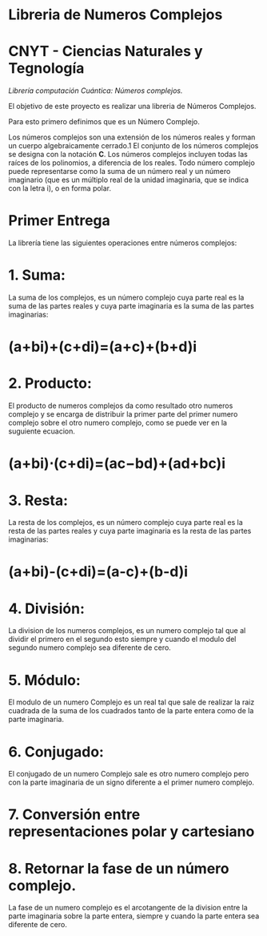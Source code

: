 # Libreria de Numeros Complejos
# CNYT - Ciencias Naturales y Tegnología

_Librería computación Cuántica: Números complejos._

El objetivo de este proyecto es realizar una libreria de Números Complejos.

Para esto primero definimos que es un Número Complejo.

>
Los números complejos son una extensión de los números reales y forman un cuerpo algebraicamente cerrado.1 El conjunto de los números complejos se designa con la notación **C**.  Los números complejos incluyen todas las raíces de los polinomios, a diferencia de los reales. Todo número complejo puede representarse como la suma de un número real y un número imaginario (que es un múltiplo real de la unidad imaginaria, que se indica con la letra i), o en forma polar.


# Primer Entrega

La librería tiene las siguientes operaciones entre números complejos:

# 1. Suma:

  La suma de los complejos, es un número complejo cuya parte real es la suma de las partes reales y cuya parte imaginaria es la suma   de   las partes imaginarias:
  
   # (a+bi)+(c+di)=(a+c)+(b+d)i

# 2. Producto:
  
  El producto de numeros complejos da como resultado otro numeros complejo y se encarga de distribuir la primer parte del primer numero     complejo sobre el otro numero complejo, como se puede ver en la suguiente ecuacion.
                                          
   # (a+bi)⋅(c+di)=(ac−bd)+(ad+bc)i
  
# 3. Resta:

  La resta de los complejos, es un número complejo cuya parte real es la resta de las partes reales y cuya parte imaginaria es la resta     de las partes imaginarias:
  
   # (a+bi)-(c+di)=(a-c)+(b-d)i

# 4. División:

  La division de los numeros complejos, es un numero complejo tal que al dividir el primero en el segundo esto siempre y cuando el         modulo del segundo numero complejo sea diferente de cero.

  
# 5. Módulo:

   El modulo de un numero Complejo es un real tal que sale de realizar la raiz cuadrada de la suma de los cuadrados tanto de la parte      entera como de la parte imaginaria.
    
# 6. Conjugado:

  El conjugado de un numero Complejo sale es otro numero complejo pero con la parte imaginaria de un signo diferente a el primer numero   complejo.
  
# 7. Conversión entre representaciones polar y cartesiano


# 8. Retornar la fase de un número complejo.

  La fase de un numero complejo es el arcotangente de la division entre la parte imaginaria sobre la parte entera, siempre y cuando la     parte entera sea diferente de cero.
